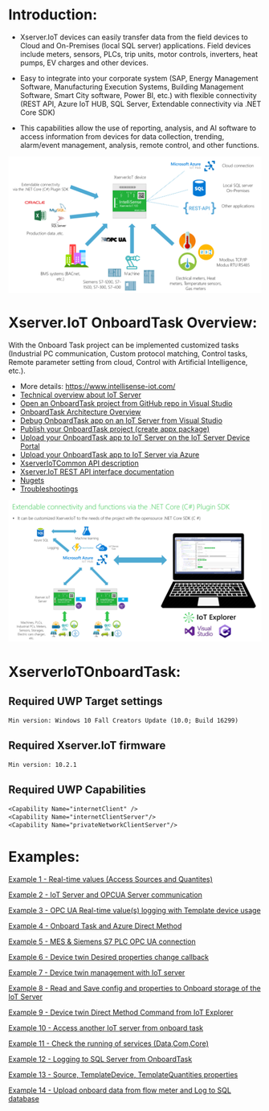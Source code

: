 # Introduction:

- Xserver.IoT devices can easily transfer data from the field devices to Cloud and On-Premises (local SQL server) applications. Field devices include meters, sensors, PLCs, trip units, motor controls, inverters, heat pumps, EV charges and other devices.

- Easy to integrate into your corporate system (SAP, Energy Management Software, Manufacturing Execution Systems, Building Management Software, Smart City software, Power BI, etc.) with flexible connectivity (REST API, Azure IoT HUB, SQL Server, Extendable connectivity via .NET Core SDK)

- This capabilities allow the use of reporting, analysis, and AI software to access information from devices for data collection, trending, alarm/event management, analysis, remote control, and other functions.

![](images/ConnectionTechOverview2.png)

# Xserver.IoT OnboardTask Overview:

With the Onboard Task project can be implemented customized tasks (Industrial PC communication, Custom protocol matching, Control tasks, Remote parameter setting from cloud, Control with Artificial Intelligence, etc.).

- More details: https://www.intellisense-iot.com/
- [Technical overview about IoT Server](https://www.intellisense-iot.com/xserver-iot-product) 
- [Open an OnboardTask project from GitHub repo in Visual Studio](https://github.com/IntelliSenseIoT/XserverIoTOnboardTask.github.io/blob/master/Open%20an%20OnboardTask%20project%20from%20GitHub%20repo.md)
- [OnboardTask Architecture Overview](https://github.com/IntelliSenseIoT/XserverIoTOnboardTask.github.io/blob/master/OnboardTask%20Architecture%20Overview.md)
- [Debug OnboardTask app on an IoT Server from Visual Studio](https://github.com/IntelliSenseIoT/XserverIoTOnboardTask.github.io/blob/master/Debug%20OnboardTask%20apps%20on%20IoT%20Server%20from%20Visual%20Studio.md)
- [Publish your OnboardTask project (create appx package)](https://github.com/IntelliSenseIoT/XserverIoTOnboardTask.github.io/blob/master/Publish%20your%20OnboardTask%20project%20(create%20appx%20package).md)
- [Upload your OnboardTask app to IoT Server on the IoT Server Device Portal](https://github.com/IntelliSenseIoT/XserverIoTOnboardTask.github.io/blob/master/Upload%20your%20OnboardTask%20app%20on%20IoT%20Server%20Device%20Portal.md)
- [Upload your OnboardTask app to IoT Server via Azure](https://www.youtube.com/watch?v=odZtoA1Ns0Q&t=5s)
- [XserverIoTCommon API description](https://github.com/IntelliSenseIoT/XserverIoTOnboardTask.github.io/blob/master/XserverIoTCommon.md)
- [Xserver.IoT REST API interface documentation](https://github.com/IntelliSenseIoT/XserverIoTOnboardTask.github.io/blob/master/XserverIoT_RestAPI_Interface_doumentation.md)
- [Nugets](https://www.nuget.org/packages/XserverIoTCommon/)
- [Troubleshootings](https://github.com/IntelliSenseIoT/XserverIoTOnboardTask.github.io/blob/master/Troubleshooting.md)

![](images/SDKOverview.png)

# XserverIoTOnboardTask:

## Required UWP Target settings

    Min version: Windows 10 Fall Creators Update (10.0; Build 16299) 

## Required Xserver.IoT firmware

    Min version: 10.2.1

## Required UWP Capabilities

    <Capability Name="internetClient" />
    <Capability Name="internetClientServer"/>
    <Capability Name="privateNetworkClientServer"/>

# Examples:

[Example 1 - Real-time values (Access Sources and Quantites)](https://github.com/IntelliSenseIoT/XserverIoTOnboardTask.github.io/blob/master/examples/1_Real-time%20values.md)

[Example 2 - IoT Server and OPCUA Server communication](https://github.com/IntelliSenseIoT/XserverIoTOnboardTask.github.io/blob/master/examples/2_IoT%20Server%20and%20OPCUA%20Server%20communication.md)

[Example 3 - OPC UA Real-time value(s) logging with Template device usage](https://github.com/IntelliSenseIoT/XserverIoTOnboardTask.github.io/blob/master/examples/3_OPC%20UA%20Real-time%20value(s)%20logging.md)

[Example 4 - Onboard Task and Azure Direct Method](https://github.com/IntelliSenseIoT/XserverIoTOnboardTask.github.io/blob/master/examples/4_OnboardTask%20and%20Azure%20Direct%20Method.md)

[Example 5 - MES & Siemens S7 PLC OPC UA connection](https://github.com/IntelliSenseIoT/XserverIoTOnboardTask.github.io/blob/master/examples/5_MES_Siemens_OPCUA_connection.md)

[Example 6 - Device twin Desired properties change callback](https://github.com/IntelliSenseIoT/XserverIoTOnboardTask.github.io/blob/master/examples/6_Device_Twin_Desired_Change_Callback.md)

[Example 7 - Device twin management with IoT server](https://github.com/IntelliSenseIoT/XserverIoTOnboardTask.github.io/blob/master/examples/7_Device_twin_management_with_IoT_server.md)

[Example 8 - Read and Save config and properties to Onboard storage of the IoT Server](https://github.com/IntelliSenseIoT/XserverIoTOnboardTask.github.io/blob/master/examples/8_Read_and_Save_Config_Properties_to_Onboard_storage.md)

[Example 9 - Device twin Direct Method Command from IoT Explorer](https://github.com/IntelliSenseIoT/XserverIoTOnboardTask.github.io/blob/master/examples/9_IoT_Explorer_DirectMethod_Example.md)

[Example 10 - Access another IoT server from onboard task](https://github.com/IntelliSenseIoT/XserverIoTOnboardTask.github.io/blob/master/examples/10_Access_another_IoTServer_from_onboard_task.md)

[Example 11 - Check the running of services (Data,Com,Core)](https://github.com/IntelliSenseIoT/XserverIoTOnboardTask.github.io/blob/master/examples/11_Check_Services_Status.md)

[Example 12 - Logging to SQL Server from OnboardTask](https://github.com/IntelliSenseIoT/XserverIoTOnboardTask.github.io/blob/master/examples/12%20Logging%20SQL%20Server%20from%20OnobardTask.md)

[Example 13 - Source, TemplateDevice, TemplateQuantities properties](https://github.com/IntelliSenseIoT/XserverIoTOnboardTask.github.io/blob/master/examples/13_Source_TemplateDevice_TemplateQuantities_Properties.md)

[Example 14 - Upload onboard data from flow meter and Log to SQL database](https://github.com/IntelliSenseIoT/XserverIoTOnboardTask.github.io/blob/master/examples/14_Upload%20onboard%20memory%20data%20from%20flowmeter.md)
